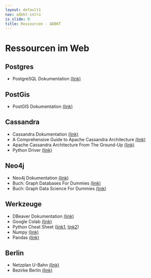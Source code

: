```yaml
---
layout: default1
nav: adbkt-intro
is_slide: 0
title: Ressourcen - ADBKT
---
```


# Ressourcen im Web

## Postgres
- PostgreSQL Dokumentation [(link)](https://www.postgresql.org/docs/current/index.html)

## PostGis
- PostGIS Dokumentation [(link)](https://postgis.net/docs/)

## Cassandra
- Cassandra Dokumentation [(link)](https://cassandra.apache.org/doc/latest/)
- A Comprehensive Guide to Apache Cassandra Architecture [(link)](https://www.instaclustr.com/blog/cassandra-architecture/)
- Apache Cassandra Architecture From The Ground-Up [(link)](https://www.simplilearn.com/tutorials/big-data-tutorial/cassandra-architecture)
- Python Driver
[(link)](https://pypi.org/project/cassandra-driver/)


## Neo4j
- Neo4j Dokumentation [(link)](https://neo4j.com/docs/)
- Buch: Graph Databases For Dummies [(link)](https://neo4j.com/graph-databases-for-dummies/)
- Buch: Graph Data Science For Dummies [(link)](https://neo4j.com/graph-data-science-for-dummies/)


## Werkzeuge
- DBeaver Dokumentation [(link)](https://github.com/dbeaver/dbeaver/wiki)
- Google Colab [(link)](https://colab.research.google.com/notebooks/intro.ipynb)
- Python Cheat Sheet ([link1](https://i.redd.it/g4ho7w3qjob31.jpg), [link2](https://github.com/gto76/python-cheatsheet))
- Numpy [(link)](https://jalammar.github.io/visual-numpy/)
- Pandas [(link)](https://jalammar.github.io/gentle-visual-intro-to-data-analysis-python-pandas/)

## Berlin
- Netzplan U-Bahn [(link)](https://de.m.wikipedia.org/wiki/Datei:U-Bahn_Berlin_-_Netzplan.png)
- Bezirke Berlin [(link)](https://upload.wikimedia.org/wikipedia/commons/thumb/c/c5/Berlin%2C_administrative_divisions_%28%2Bdistricts_%2Bboroughs_-pop%29_-_de_-_colored_%28less_colors%29.svg/1400px-Berlin%2C_administrative_divisions_%28%2Bdistricts_%2Bboroughs_-pop%29_-_de_-_colored_%28less_colors%29.svg.png)